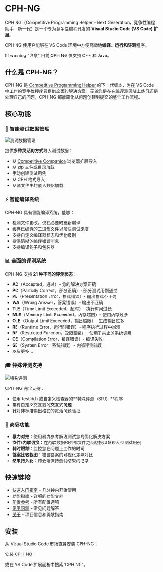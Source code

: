 # CPH-NG

CPH NG（Competitive Programming Helper - Next Generation，竞争性编程助手 - 新一代）是一个专为竞争性编程开发的 **Visual Studio Code (VS Code) 扩展**。

CPH NG 使用户能够在 VS Code 环境中方便高效地**编译、运行和评测**程序。

!!! warning "注意"
    目前 CPH NG 仅支持 C++ 和 Java。

## 什么是 CPH-NG？

CPH-NG 是 [Competitive Programming Helper](https://github.com/agrawal-d/cph) 的下一代版本，为在 VS Code 中工作的竞争性程序员提供全面的解决方案。无论您是在在线评测网站上练习还是处理自己的问题，CPH-NG 都能简化从问题创建到提交的整个工作流程。

## 核心功能

### 🎯 智能测试数据管理

![测试数据管理](images/loadFromFile.png)

提供**多种灵活的方式**导入测试数据：

- 从 [Competitive Companion](https://github.com/jmerle/competitive-companion) 浏览器扩展导入
- 从 zip 文件或目录加载
- 手动创建测试用例
- 从 CPH 格式导入
- 从源文件中的嵌入数据加载

### ⚡ 智能编译系统

CPH-NG 具有智能编译系统，能够：

- 检测文件更改，仅在必要时重新编译
- 缓存已编译的二进制文件以加快测试速度
- 支持自定义编译器标志和优化级别
- 提供清晰的编译错误消息
- 支持编译钩子和包装器

### 📊 全面的评测系统

CPH-NG 支持 **21 种不同的评测状态**：

- **AC**（Accepted，通过）- 您的解决方案正确
- **PC**（Partially Correct，部分正确）- 部分测试用例通过
- **PE**（Presentation Error，格式错误）- 输出格式不正确
- **WA**（Wrong Answer，答案错误）- 输出不正确
- **TLE**（Time Limit Exceeded，超时）- 执行时间过长
- **MLE**（Memory Limit Exceeded，内存超限）- 使用内存过多
- **OLE**（Output Limit Exceeded，输出超限）- 生成输出过多
- **RE**（Runtime Error，运行时错误）- 程序执行过程中崩溃
- **RF**（Restricted Function，受限函数）- 使用了禁止的系统调用
- **CE**（Compilation Error，编译错误）- 编译失败
- **SE**（System Error，系统错误）- 内部评测错误
- 以及更多...

### 🎓 特殊评测支持

![特殊评测](images/specialJudge.png)

CPH-NG 完全支持：

- 使用 testlib.h 或自定义检查器的**特殊评测（SPJ）**程序
- 带有自定义交互器的**交互式问题**
- 针对非标准输出格式的灵活问题验证

### 🔄 高级功能

- **暴力对拍**：使用暴力参考解法测试您的优化解决方案
- **文件/内联切换**：在内联数据和外部文件之间切换以处理大型测试用例
- **耗时跟踪**：监控您在问题上工作的时间
- **答案比较视图**：错误答案的可视化差异对比
- **结果持久化**：跨会话保持测试结果的记录

## 快速链接

- [快速入门指南](quickStart.md) - 几分钟内开始使用
- [功能指南](features.md) - 详细的功能文档
- [配置参考](configuration.md) - 所有配置选项
- [常见问题](faq.md) - 常见问题解答
- [关于](about.md) - 项目信息和贡献指南

## 安装

从 Visual Studio Code 市场直接安装 CPH-NG：

[安装 CPH-NG](vscode:extension/langningchen.cph-ng)

或在 VS Code 扩展面板中搜索"CPH NG"。
